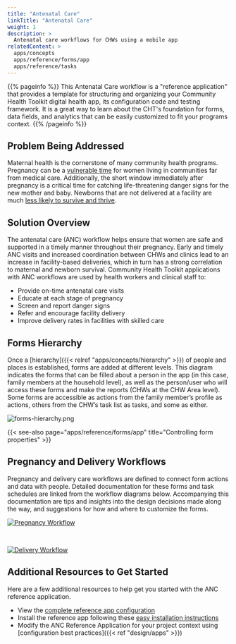 ```yaml
---
title: "Antenatal Care"
linkTitle: "Antenatal Care"
weight: 1
description: >
  Antenatal care workflows for CHWs using a mobile app
relatedContent: >
  apps/concepts
  apps/reference/forms/app
  apps/reference/tasks
---
```


{{% pageinfo %}}
This Antenatal Care workflow is a "reference application" that provides a template for structuring and organizing your Community Health Toolkit digital health app, its configuration code and testing framework. It is a great way to learn about the CHT's foundation for forms, data fields, and analytics that can be easily customized to fit your programs context.
{{% /pageinfo %}}

## Problem Being Addressed

Maternal health is the cornerstone of many community health programs. Pregnancy can be a [vulnerable time](https://www.who.int/health-topics/maternal-health) for women living in communities far from medical care. Additionally, the short window immediately after pregnancy is a critical time for catching life-threatening danger signs for the new mother and baby. Newborns that are not delivered at a facility are much [less likely to survive and thrive](https://www.who.int/health-topics/newborn-health).

## Solution Overview

The antenatal care (ANC) workflow helps ensure that women are safe and supported in a timely manner throughout their pregnancy. Early and timely ANC visits and increased coordination between CHWs and clinics lead to an increase in facility-based deliveries, which in turn has a strong correlation to maternal and newborn survival. Community Health Toolkit applications with ANC workflows are used by health workers and clinical staff to:

- Provide on-time antenatal care visits
- Educate at each stage of pregnancy
- Screen and report danger signs
- Refer and encourage facility delivery
- Improve delivery rates in facilities with skilled care

## Forms Hierarchy

Once a [hierarchy]({{< relref "apps/concepts/hierarchy" >}}) of people and places is established, forms are added at different levels. This diagram indicates the forms that can be filled about a person in the app (in this case, family members at the household level), as well as the person/user who will access these forms and make the reports (CHWs at the CHW Area level). Some forms are accessible as actions from the family member’s profile as actions, others from the CHW’s task list as tasks, and some as either. 

![forms-hierarchy.png](forms-hierarchy.png)

{{< see-also page="apps/reference/forms/app" title="Controlling form properties" >}}

## Pregnancy and Delivery Workflows

Pregnancy and delivery care workflows are defined to connect form actions and data with people. Detailed documentation for these forms and task schedules are linked from the workflow diagrams below. Accompanying this documentation are tips and insights into the design decisions made along the way, and suggestions for how and where to customize the forms.

[![Pregnancy Workflow](preview-pregnancy-workflow.png)](pregnancy-workflow.pdf)

<br /> 

[![Delivery Workflow](preview-delivery-workflow.png)](delivery-workflow.pdf)

## Additional Resources to Get Started

Here are a few additional resources to help get you started with the ANC reference application.

- View the [complete reference app configuration](https://github.com/medic/cht-core/tree/master/config/default/)
- Install the reference app following these [easy installation instructions](apps/tutorials/local-setup)
- Modify the ANC Reference Application for your project context using [configuration best practices]({{< ref "design/apps" >}}) 
